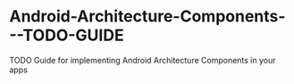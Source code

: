# Android-Architecture-Components---TODO-GUIDE
TODO Guide for implementing Android Architecture Components in your apps
